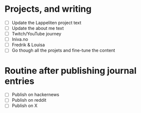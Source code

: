 # Projects, and writing

- [ ] Update the Lappeliten project text
- [ ] Update the about me text
- [ ] Twitch/YouTube journey
- [ ] Iniva.no
- [ ] Fredrik & Louisa
- [ ] Go though all the projets and fine-tune the content

# Routine after publishing journal entries

- [ ] Publish on hackernews
- [ ] Publish on reddit
- [ ] Publish on X
